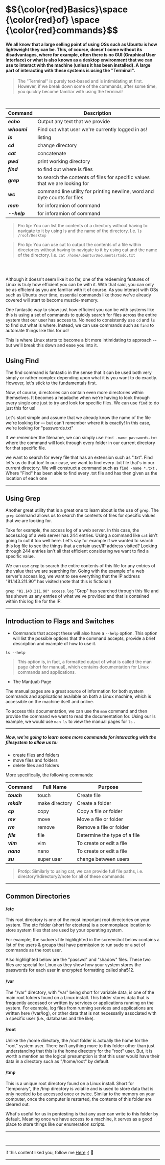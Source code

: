 <h1>$${\color{red}Basics}\space {\color{red}of} \space {\color{red}commands}$$</h1>

 #### We all know that a large selling point of using OSs such as Ubuntu is how lightweight they can be. This, of course, doesn't come without its disadvantages, where for example, often there is no GUI (Graphical User Interface) or what is also known as a desktop environment that we can use to interact with the machine (unless it has been installed). A large part of interacting with these systems is using the "Terminal".

> The "Terminal" is purely text-based and is intimidating at first. However, if we break down some of the commands, after some time, you quickly become familiar with using the terminal!

<br>

| Command | Description | 
| --- | --- |
| ***echo*** | Output any text that we provide | 
| ***whoami*** | Find out what user we're currently logged in as! |
| ***ls*** | listing |
| ***cd*** | change directory | 
| ***cat*** | concatenate | 
| ***pwd*** | print working directory |
| ***find*** |  to find out where is files |
| ***grep*** | to search the contents of files for specific values that we are looking for |
| ***wc*** | command line utility for printing newline, word and byte counts for files |
| ***man*** | for inforamion of command |
| ***--help*** | for inforamion of command |


> Pro tip: You can list the contents of a directory without having to navigate to it by using ls and the name of the directory. I.e. ```ls /root/Desktop```

> Pro tip: You can use cat to output the contents of a file within directories without having to navigate to it by using cat and the name of the directory. I.e. ```cat /home/ubuntu/Documents/todo.txt```

<br>
<br>

Although it doesn't seem like it so far, one of the redeeming features of Linux is truly how efficient you can be with it. With that said, you can only be as efficient as you are familiar with it of course. As you interact with OSs such as Ubuntu over time, essential commands like those we've already covered will start to become muscle-memory.

One fantastic way to show just how efficient you can be with systems like this is using a set of commands to quickly search for files across the entire system that our user has access to. No need to consistently use ```cd``` and ```ls``` to find out what is where. Instead, we can use commands such as ```find``` to automate things like this for us!

This is where Linux starts to become a bit more intimidating to approach -- but we'll break this down and ease you into it.

## Using Find

The find command is fantastic in the sense that it can be used both very simply or rather complex depending upon what it is you want to do exactly. However, let's stick to the fundamentals first.

Now, of course, directories can contain even more directories within themselves. It becomes a headache when we're having to look through every single one just to try and look for specific files. We can use ```find``` to do just this for us!

Let's start simple and assume that we already know the name of the file we're looking for — but can't remember where it is exactly! In this case, we're looking for "passwords.txt"

If we remember the filename, we can simply use ```find -name passwords.txt``` where the command will look through every folder in our current directory for that specific file.

we want to search for every file that has an extension such as ".txt". Find let's us do that too!
 In our case, we want to find every .txt file that's in our current directory. We will construct a command such as ```find -name *.txt``` . Where "Find" has been able to find every .txt file and has then given us the location of each one


 *****************

 ## Using Grep

Another great utility that is a great one to learn about is the use of ```grep```. The ```grep``` command allows us to search the contents of files for specific values that we are looking for.

Take for example, the access log of a web server. In this case, the access.log of a web server has 244 entries.
Using a command like ```cat``` isn't going to cut it too well here. Let's say for example if we wanted to search this log file to see the things that a certain user/IP address visited? Looking through 244 entries isn't all that efficient considering we want to find a specific value.

We can use ```grep``` to search the entire contents of this file for any entries of the value that we are searching for. Going with the example of a web server's access log, we want to see everything that the IP address "81.143.211.90" has visited (note that this is fictional)

```grep "81.143.211.90" access.log```
"Grep" has searched through this file and has shown us any entries of what we've provided and that is contained within this log file for the IP.

****************
## Introduction to Flags and Switches 

* Commands that accept these will also have a ```--help``` option. This option will list the possible options that the command accepts, provide a brief description and example of how to use it.

```ls --help```

> This option is, in fact, a formatted output of what is called the man page (short for manual), which contains documentation for Linux commands and applications.

* The Man(ual) Page

The manual pages are a great source of information for both system commands and applications available on both a Linux machine, which is accessible on the machine itself and online.

To access this documentation, we can use the ```man``` command and then provide the command we want to read the documentation for. Using our ls example, we would use ```man ls``` to view the manual pages for ```ls``` .

************

##### Now, we're going to learn some more commands for interacting with the filesystem to allow us to:

  * create files and folders
  * move files and folders
  * delete files and folders

More specifically, the following commands:

| Command | Full Name | Purpose | 
| --- | --- | --- |
| ***touch*** | touch | Create file |
| ***mkdir*** | make directory | Create a folder |
| ***cp*** | copy | Copy a file or folder |
| ***mv*** | move | Move a file or folder |
| ***rm*** | remove | Remove a file or folder |
| ***file*** | file | Determine the type of a file |
| ***vim*** | vim | To create or edit a file |
| ***nano*** | nano | To create or edit a file |
| ***su*** | super user | change between users |



> Protip: Similarly to using cat, we can provide full file paths, i.e. directory1/directory2/note for all of these commands


************

## Common Directories 

#### /etc

This root directory is one of the most important root directories on your system. The etc folder (short for etcetera) is a commonplace location to store system files that are used by your operating system. 

For example, the sudoers file highlighted in the screenshot below contains a list of the users & groups that have permission to run sudo or a set of commands as the root user.

Also highlighted below are the "passwd" and "shadow" files. These two files are special for Linux as they show how your system stores the passwords for each user in encrypted formatting called sha512.

#### /var

The "/var" directory, with "var" being short for variable data,  is one of the main root folders found on a Linux install. This folder stores data that is frequently accessed or written by services or applications running on the system. For example, log files from running services and applications are written here (/var/log), or other data that is not necessarily associated with a specific user (i.e., databases and the like).


#### /root

Unlike the /home directory, the /root folder is actually the home for the "root" system user. There isn't anything more to this folder other than just understanding that this is the home directory for the "root" user. But, it is worth a mention as the logical presumption is that this user would have their data in a directory such as "/home/root" by default.  



#### /tmp

This is a unique root directory found on a Linux install. Short for "temporary", the /tmp directory is volatile and is used to store data that is only needed to be accessed once or twice. Similar to the memory on your computer, once the computer is restarted, the contents of this folder are cleared out.

What's useful for us in pentesting is that any user can write to this folder by default. Meaning once we have access to a machine, it serves as a good place to store things like our enumeration scripts.

**********




<br>

******
if this content liked you, follow me [Here](https://github.com/4bo4yman) ;) :tada:
*****








